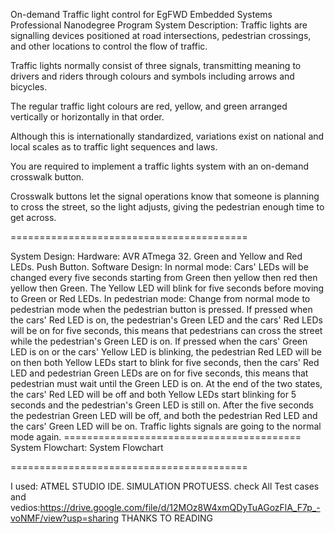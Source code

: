 On-demand Traffic light control for EgFWD Embedded Systems Professional Nanodegree Program System Description: Traffic lights are signalling devices positioned at road intersections, pedestrian crossings, and other locations to control the flow of traffic.

Traffic lights normally consist of three signals, transmitting meaning to drivers and riders through colours and symbols including arrows and bicycles.

The regular traffic light colours are red, yellow, and green arranged vertically or horizontally in that order.

Although this is internationally standardized, variations exist on national and local scales as to traffic light sequences and laws.

You are required to implement a traffic lights system with an on-demand crosswalk button.

Crosswalk buttons let the signal operations know that someone is planning to cross the street, so the light adjusts, giving the pedestrian enough time to get across.

=========================================

System Design: Hardware: AVR ATmega 32. Green and Yellow and Red LEDs. Push Button. Software Design: In normal mode: Cars' LEDs will be changed every five seconds starting from Green then yellow then red then yellow then Green. The Yellow LED will blink for five seconds before moving to Green or Red LEDs. In pedestrian mode: Change from normal mode to pedestrian mode when the pedestrian button is pressed. If pressed when the cars' Red LED is on, the pedestrian's Green LED and the cars' Red LEDs will be on for five seconds, this means that pedestrians can cross the street while the pedestrian's Green LED is on. If pressed when the cars' Green LED is on or the cars' Yellow LED is blinking, the pedestrian Red LED will be on then both Yellow LEDs start to blink for five seconds, then the cars' Red LED and pedestrian Green LEDs are on for five seconds, this means that pedestrian must wait until the Green LED is on. At the end of the two states, the cars' Red LED will be off and both Yellow LEDs start blinking for 5 seconds and the pedestrian's Green LED is still on. After the five seconds the pedestrian Green LED will be off, and both the pedestrian Red LED and the cars' Green LED will be on. Traffic lights signals are going to the normal mode again. ========================================= System Flowchart: System Flowchart

=========================================

I used: ATMEL STUDIO IDE. SIMULATION PROTUESS.
check All Test cases and vedios:https://drive.google.com/file/d/12MOz8W4xmQDyTuAGozFlA_F7p_-voNMF/view?usp=sharing
THANKS TO READING
